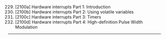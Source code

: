 229. [2100a] Hardware interrupts Part 1: Introduction
230. [2100b] Hardware interrupts Part 2: Using volatile variables
231. [2100c] Hardware interrupts Part 3: Timers
232. [2100d] Hardware interrupts Part 4: High-definition Pulse Width Modulation

---
